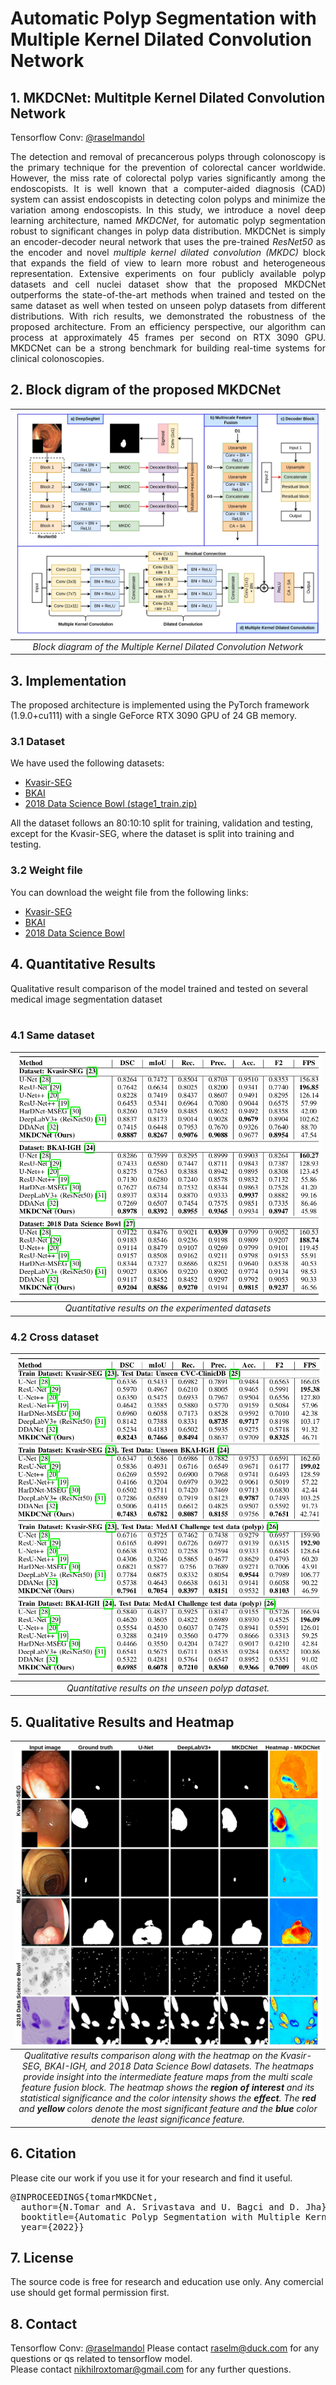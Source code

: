 # Automatic Polyp Segmentation with Multiple Kernel Dilated Convolution Network
## 1. MKDCNet: Multitple Kernel Dilated Convolution Network 
Tensorflow Conv: [@raselmandol](https://github.com/raselmandol)
<div align="justify">
The detection and removal of precancerous polyps through colonoscopy is the primary technique for the prevention of colorectal cancer worldwide. However, the miss rate of colorectal polyp varies significantly among the endoscopists. It is well known that a computer-aided diagnosis (CAD) system can assist endoscopists in detecting colon polyps and minimize the variation among endoscopists. In this study, we introduce a novel deep learning architecture, named <i>MKDCNet</i>, for automatic polyp segmentation robust to significant changes in polyp data distribution. MKDCNet is simply an encoder-decoder neural network that uses the pre-trained <i>ResNet50</i> as the encoder and novel <i>multiple kernel dilated convolution (MKDC)</i> block that expands the field of view to learn more robust and heterogeneous representation. Extensive experiments on four publicly available polyp datasets and cell nuclei dataset show that the proposed MKDCNet outperforms the state-of-the-art methods when trained and tested on the same dataset as well when tested on unseen polyp datasets from different distributions. With rich results, we demonstrated the robustness of the proposed architecture. From an efficiency perspective, our algorithm can process at approximately 45 frames per second on RTX 3090 GPU. MKDCNet can be a strong benchmark for building real-time systems for clinical colonoscopies.
 </div>

## 2. Block digram of the proposed MKDCNet
| ![Kernel Dilated Convolution Network Architecture](images/mkdl-net.jpg) |
| :--: |
| *Block diagram of the Multiple Kernel Dilated Convolution Network* |


## 3. Implementation
The proposed architecture is implemented using the PyTorch framework (1.9.0+cu111) with a single GeForce RTX 3090 GPU of 24 GB memory. 

### 3.1 Dataset
We have used the following datasets:
- [Kvasir-SEG](https://datasets.simula.no/downloads/kvasir-seg.zip)
- [BKAI](https://www.kaggle.com/competitions/bkai-igh-neopolyp/data)
- [2018 Data Science Bowl (stage1_train.zip)](https://www.kaggle.com/competitions/data-science-bowl-2018/data)

All the dataset follows an 80:10:10 split for training, validation and testing, except for the Kvasir-SEG, where the dataset is split into training and testing. 

### 3.2 Weight file
You can download the weight file from the following links:
- [Kvasir-SEG](https://drive.google.com/file/d/1QHRypbQvQwKhe6W9SHmN72FLHjkEVb0F/view?usp=sharing)
- [BKAI](https://drive.google.com/file/d/1zHmi8-e66eW5FnrqzV3seBkjNidRz2iZ/view?usp=sharing)
- [2018 Data Science Bowl](https://drive.google.com/file/d/1gRQfksMbie9XEY_USxdEvI770edyPkjs/view?usp=sharing)


## 4. Quantitative Results
Qualitative result comparison of the model trained and tested on several medical image segmentation dataset <br/>
<br/>
### 4.1 Same dataset
| ![Table 1](images/table_1.png) |
| :--: |
| *Quantitative results on the experimented datasets* |

### 4.2 Cross dataset
| ![Table 2](images/table_2.png) |
| :--: |
| *Quantitative results on the unseen polyp dataset.* |


## 5. Qualitative Results and Heatmap
| ![Qualitative result comparison](images/qualitative-heatmap.jpg) |
| :--: |
| *Qualitative results comparison along with the heatmap on the Kvasir-SEG, BKAI-IGH, and 2018 Data Science Bowl datasets. The heatmaps provide insight into the intermediate feature maps from the multi scale feature fusion block.  The heatmap shows the **region of interest** and its statistical significance and the color intensity shows the **effect**. The **red** and **yellow** colors denote the most significant feature and the **blue** color denote the least significance feature.* |

## 6. Citation
Please cite our work if you use it for your research and find it useful. 

<pre>
@INPROCEEDINGS{tomarMKDCNet,
  author={N.Tomar and A. Srivastava and U. Bagci and D. Jha},
  booktitle={Automatic Polyp Segmentation with Multiple Kernel Dilated Convolution Network}, 
  year={2022}}
</pre>

## 7. License
The source code is free for research and education use only. Any comercial use should get formal permission first.

## 8. Contact
Tensorflow Conv: [@raselmandol](https://github.com/raselmandol)
Please contact raselm@duck.com for any questions or qs related to tensorflow model.</br>
Please contact nikhilroxtomar@gmail.com for any further questions. 
